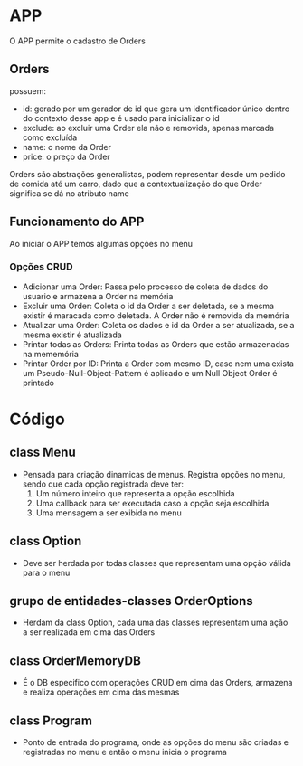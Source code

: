 # APP
O APP permite o cadastro de Orders
## Orders
possuem:
- id: gerado por um gerador de id que gera um identificador único dentro do contexto desse app e é usado para inicializar o id
- exclude: ao excluir uma Order ela não e removida, apenas marcada como excluída
- name: o nome da Order
- price: o preço da Order

Orders são abstrações generalistas, podem representar desde um pedido de comida até um carro, dado que a contextualização do que Order significa se dá no atributo name

## Funcionamento do APP

Ao iniciar o APP temos algumas opções no menu
### Opções CRUD
- Adicionar uma Order: Passa pelo processo de coleta de dados do usuario e armazena a Order na memória 
- Excluir uma Order: Coleta o id da Order a ser deletada, se a mesma existir é maracada como deletada. A Order não é removida da memória
- Atualizar uma Order: Coleta os dados e id da Order a ser atualizada, se a mesma existir é atualizada
- Printar todas as Orders: Printa todas as Orders que estão armazenadas na mememória
- Printar Order por ID: Printa a Order com mesmo ID, caso nem uma exista um Pseudo-Null-Object-Pattern é aplicado e um Null Object Order é printado

# Código

## class Menu
- Pensada para criação dinamicas de menus. Registra opções no menu, sendo que cada 
opção registrada deve ter:
  1. Um número inteiro que representa a opção escolhida
  2. Uma callback para ser executada caso a opção seja escolhida
  3. Uma mensagem a ser exibida no menu

## class Option
- Deve ser herdada por todas classes que representam uma opção válida para o menu

## grupo de entidades-classes OrderOptions
- Herdam da class Option, cada uma das classes representam uma ação a ser realizada em cima das Orders

## class OrderMemoryDB
- É o DB especifico com operações CRUD em cima das Orders, armazena e realiza operações em cima das mesmas

## class Program
- Ponto de entrada do programa, onde as opções do menu são criadas e registradas no menu e então o menu inicia o programa
